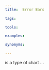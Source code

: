 ```yaml
---
title:  Error Bars
  
tags:

tools:

examples:

synonyms:

---
```


is a type of chart  ...

<!--more-->
